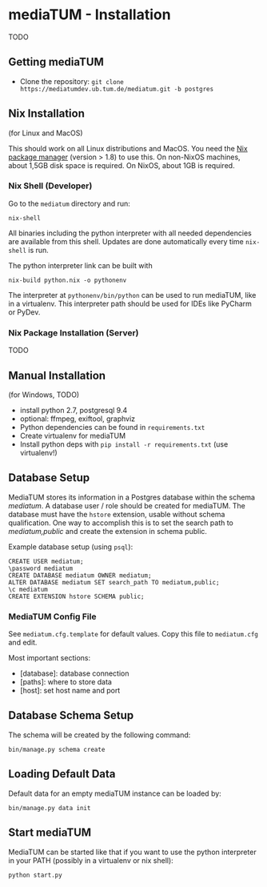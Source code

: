 # mediaTUM - Installation

TODO

## Getting mediaTUM

* Clone the repository: `git clone https://mediatumdev.ub.tum.de/mediatum.git -b postgres`

## Nix Installation

(for Linux and MacOS)

This should work on all Linux distributions and MacOS. You need the [Nix package manager](https://nixos.org/nix) (version > 1.8) to use this.
On non-NixOS machines, about 1,5GB disk space is required. On NixOS, about 1GB is required.


### Nix Shell (Developer)

Go to the `mediatum` directory and run:

    nix-shell

All binaries including the python interpreter with all needed dependencies are available from this shell.
Updates are done automatically every time `nix-shell` is run.

The python interpreter link can be built with

    nix-build python.nix -o pythonenv

The interpreter at `pythonenv/bin/python` can be used to run mediaTUM, like in a virtualenv.
This interpreter path should be used for IDEs like PyCharm or PyDev.

### Nix Package Installation (Server)

TODO


## Manual Installation

(for Windows, TODO)

* install python 2.7, postgresql 9.4
* optional: ffmpeg, exiftool, graphviz
* Python dependencies can be found in `requirements.txt`
* Create virtualenv for mediaTUM
* Install python deps with `pip install -r requirements.txt` (use virtualenv!)

## Database Setup

MediaTUM stores its information in a Postgres database within the schema _mediatum_.
A database user / role should be created for mediaTUM.
The database must have the `hstore` extension, usable without schema qualification.
One way to accomplish this is to set the search path to _mediatum,public_ and create the extension in schema public.


Example database setup (using `psql`):

    CREATE USER mediatum;
    \password mediatum
    CREATE DATABASE mediatum OWNER mediatum;
    ALTER DATABASE mediatum SET search_path TO mediatum,public;
    \c mediatum
    CREATE EXTENSION hstore SCHEMA public;

### MediaTUM Config File

See `mediatum.cfg.template` for default values. Copy this file to `mediatum.cfg` and edit.

Most important sections:

* [database]: database connection
* [paths]: where to store data
* [host]: set host name and port


## Database Schema Setup

The schema will be created by the following command:

    bin/manage.py schema create


## Loading Default Data

Default data for an empty mediaTUM instance can be loaded by:

    bin/manage.py data init


## Start mediaTUM

MediaTUM can be started like that if you want to use the python interpreter in your PATH (possibly in a virtualenv or nix shell):

    python start.py
